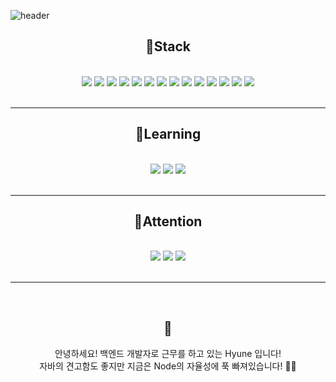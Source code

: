![header](https://capsule-render.vercel.app/api?type=waving&color=80EC6C&height=180&section=header&text=👋Hyune's&fontSize=50&fontColor=FFFFFF&fontAlign=80&fontAlignY=35)
<div align="center">
    <h2>📕Stack</h2>
    <p>
        <br/>
        <img src="https://img.shields.io/badge/Java-FA7128?style=flat-square&logo=Java&logoColor=white"/>
        <img src="https://img.shields.io/badge/JavaScript-F7DF1E?style=flat-square&logo=JavaScript&logoColor=white"/>
        <img src="https://img.shields.io/badge/TypeScript-2D84E1?style=flat-square&logo=TypeScript&logoColor=white"/>
        <img src="https://img.shields.io/badge/Spring-51A829?style=flat-square&logo=Thymeleaf&logoColor=white">
        <img src="https://img.shields.io/badge/Spring Boot-62E028?style=flat-square&logo=Node.js&logoColor=white"/>
        <img src="https://img.shields.io/badge/Gralde-28E0DA?style=flat-square&logo=Gradle&logoColor=white"/>
        <img src="https://img.shields.io/badge/Oracle-F03F1F?style=flat-square&logo=Oracle&logoColor=white"/>
        <img src="https://img.shields.io/badge/React-3E76DF?style=flat-square&logo=React&logoColor=white"/>
        <img src="https://img.shields.io/badge/PostgreSql-3EA9DF?style=flat-square&logo=PostgreSQL&logoColor=white"/>
        <img src="https://img.shields.io/badge/MySql-74C0E6?style=flat-square&logo=MySQL&logoColor=white"/>
        <img src="https://img.shields.io/badge/HTML5-F6921B?style=flat-square&logo=HTML5&logoColor=white"/>
        <img src="https://img.shields.io/badge/GraphQL-F846E8?style=flat-square&logo=GraphQL&logoColor=white"/> 
        <img src="https://img.shields.io/badge/AWS-F07A28?style=flat-square&logo=Amazon AWS&logoColor=white"/>
        <img src="https://img.shields.io/badge/Nginx-33CC3C?style=flat-square&logo=NGINX&logoColor=white"/><br/><br/>
        <hr/>
    </p>
    <h2>📗Learning</h2>
    <p>
        <br/>
        <img src="https://img.shields.io/badge/Node-6CCD2D?style=flat-square&logo=Node.js&logoColor=white"/>
        <img src="https://img.shields.io/badge/Next-BABDB9?style=flat-square&logo=Next.js&logoColor=white"/>
        <img src="https://img.shields.io/badge/Swift-FA7128?style=flat-square&logo=Swift&logoColor=white"/><br/><br/>
        <hr/>
    </p>
    <h2>📘Attention</h2>
    <p>
        <br/>
        <img src="https://img.shields.io/badge/docker-2496ed?style=flat-square&logo=docker&logoColor=white"/>
        <img src="https://img.shields.io/badge/NestJs-E0234E?style=flat-square&logo=NestJS&logoColor=white"/>
        <img src="https://img.shields.io/badge/firebase-FFCA28?style=flat-square&logo=firebase&logoColor=white"/><br/><br/>
        <hr/>
    </p>
    <br/>
    <h2>🐻</h2>
    <p>
        안녕하세요! 백엔드 개발자로 근무를 하고 있는 Hyune 입니다!<br/>
        자바의 견고함도 좋지만 지금은 Node의 자율성에 푹 빠져있습니다!  🏊‍♂️
    </p>
</div>
